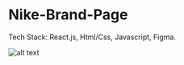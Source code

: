 # Nike-Brand-Page

Tech Stack: React.js, Html/Css, Javascript, Figma.

![alt text](http://url/to/236659089-c7d1675e-4b81-4dcc-8e09-bd09bb444917.png)
